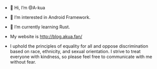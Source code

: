 - 👋 Hi, I’m @A-kua
- 👀 I’m interested in Android Framework.
- 🌱 I’m currently learning Rust.

- My website is http://blog.akua.fan/
- I uphold the principles of equality for all and oppose discrimination based on race, ethnicity, and sexual orientation. I strive to treat everyone with kindness, so please feel free to communicate with me without fear.

